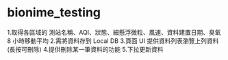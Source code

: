 # bionime_testing
1.取得各區域的 測站名稱、AQI、狀態、細懸浮微粒、風速、資料建置日期、臭氧8 小時移動平均 
2.需將資料存到 Local DB 
3.頁面 UI 提供資料列表瀏覽上列資料(長按可刪除) 
4.提供刪除某一筆資料的功能 5.下拉更新資料

